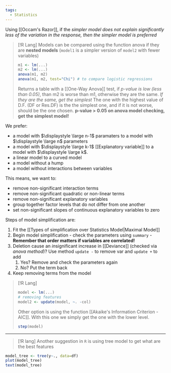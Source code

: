 ```yaml
---
tags:
  - Statistics
---
```

Using [[Occam's Razor]], if the *simpler model does not explain significantly less of the variation in the response, then the simpler model is preferred*

> [!R Lang]
> Models can be compared using the function anova if they are **nested models** (`model1` is a simpler version of `model2` with fewer variables)
> ```R
> m1 <- lm(...)
> m2 <- lm(...)
> anova(m1, m2)
> anova(m1, m2, test="Chi") # to compare logistic regressions
>  ```
>  Returns a table with a [[One-Way Anova]] test, if *p-value is low (less than 0.05)*, than m2 is worse than m1, otherwise they are the same. *If they are the same, get the simplest*
>  The one with the highest value of D.F. (DF or Res.DF) is the the simplest one, and if it is not worse, should be the one chosen.
>  **p-value > 0.05 on anova model checking, get the simplest model!**

We prefer:
- a model with $\displaystyle \large n-1$ paramaters to a model with $\displaystyle \large n$ parameters
- a model with $\displaystyle \large k-1$ [[Explanatory variable]] to a model with $\displaystyle \large k$.
- a linear model to a curved model
- a model without a hump
- a model without interactions between variables

This means, we want to:
- remove non-significant interaction terms
- remove non-significant quadratic or non-linear terms
- remove non-significant explanatory variables
- group together factor levels that do not differ from one another
- set non-significant slopes of continuous explanatory variables to zero

Steps of model simplification are:
1. Fit the [[Types of simplification over Statistics Model|Maximal Model]]
2. Begin model simplification - check the parameters using `summary` - **Remember that order matters if variables are correlated!**
3. Deletion cause an *in*significant increase in [[Deviance]] (checked via *anova method*)? Use method `update -` to remove var and `update +` to add
	1. Yes? Remove and check the parameters again
	2. No? Put the term back
4. Keep removing terms from the model

> [!R Lang]
> ```R
> model <- lm(...)
> # removing features
> model2 <- update(model, ~. -col)
> ```
> 
> Other option is using the function [[Akaike's Information Criterion - AIC]]. With this one we simply get the one with the lower level.
> ```R
> step(model)
> ```

---


>[!R lang]
>Another suggestion in `R` is using tree model to get what are the best features
```R
model_tree <- tree(y~., data=df)
plot(model_tree)
text(model_tree)
```